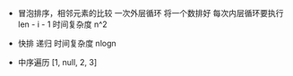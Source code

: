 - 冒泡排序，相邻元素的比较
  一次外层循环  将一个数排好
  每次内层循环要执行 len - i - 1
  时间复杂度 n^2


- 快排
    递归  时间复杂度  nlogn

- 中序遍历
  [1, null, 2, 3]